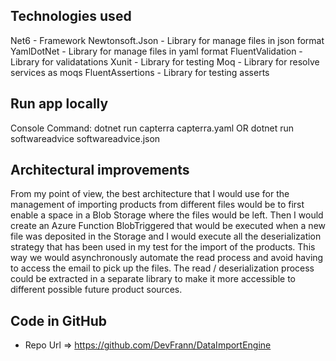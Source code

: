 ## Technologies used

Net6 - Framework
Newtonsoft.Json - Library for manage files in json format
YamlDotNet - Library for manage files in yaml format
FluentValidation - Library for validatations
Xunit - Library for testing
Moq - Library for resolve services as moqs
FluentAssertions - Library for testing asserts

## Run app locally
Console Command:
dotnet run capterra capterra.yaml
OR
dotnet run softwareadvice softwareadvice.json

## Architectural improvements
From my point of view, the best architecture that I would use for the management of importing products from different files would be to first enable a space in a Blob Storage where the files would be left.
Then I would create an Azure Function BlobTriggered that would be executed when a new file was deposited in the Storage and I would execute all the deserialization strategy that has been used in my test for the import of the products.
This way we would asynchronously automate the read process and avoid having to access the email to pick up the files.
The read / deserialization process could be extracted in a separate library to make it more accessible to different possible future product sources.

## Code in GitHub
- Repo Url => https://github.com/DevFrann/DataImportEngine
